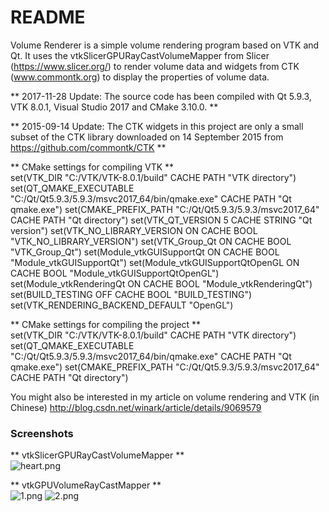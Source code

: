 # README #

Volume Renderer is a simple volume rendering program based on VTK and Qt.
It uses the vtkSlicerGPURayCastVolumeMapper from Slicer (https://www.slicer.org/) to render volume data and widgets from CTK (www.commontk.org) to display the properties of volume data.

** 2017-11-28 Update: The source code has been compiled with Qt 5.9.3, VTK 8.0.1, Visual Studio 2017 and CMake 3.10.0. **

** 2015-09-14 Update: The CTK widgets in this project are only a small subset of the CTK library downloaded on 14 September 2015 from https://github.com/commontk/CTK **

** CMake settings for compiling VTK **  
set(VTK_DIR "C:/VTK/VTK-8.0.1/build" CACHE PATH "VTK directory")
set(QT_QMAKE_EXECUTABLE "C:/Qt/Qt5.9.3/5.9.3/msvc2017_64/bin/qmake.exe" CACHE PATH "Qt qmake.exe")
set(CMAKE_PREFIX_PATH "C:/Qt/Qt5.9.3/5.9.3/msvc2017_64" CACHE PATH "Qt directory")
set(VTK_QT_VERSION 5 CACHE STRING "Qt version")
set(VTK_NO_LIBRARY_VERSION ON CACHE BOOL "VTK_NO_LIBRARY_VERSION")
set(VTK_Group_Qt ON CACHE BOOL "VTK_Group_Qt")
set(Module_vtkGUISupportQt ON CACHE BOOL "Module_vtkGUISupportQt")
set(Module_vtkGUISupportQtOpenGL ON CACHE BOOL "Module_vtkGUISupportQtOpenGL")
set(Module_vtkRenderingQt ON CACHE BOOL "Module_vtkRenderingQt")
set(BUILD_TESTING OFF CACHE BOOL "BUILD_TESTING")
set(VTK_RENDERING_BACKEND_DEFAULT "OpenGL")

** CMake settings for compiling the project **  
set(VTK_DIR "C:/VTK/VTK-8.0.1/build" CACHE PATH "VTK directory")
set(QT_QMAKE_EXECUTABLE "C:/Qt/Qt5.9.3/5.9.3/msvc2017_64/bin/qmake.exe" CACHE PATH "Qt qmake.exe")
set(CMAKE_PREFIX_PATH "C:/Qt/Qt5.9.3/5.9.3/msvc2017_64" CACHE PATH "Qt directory")

You might also be interested in my article on volume rendering and VTK (in Chinese)
http://blog.csdn.net/winark/article/details/9069579

### Screenshots ###

** vtkSlicerGPURayCastVolumeMapper **  
![heart.png](https://bitbucket.org/repo/R56p67/images/449342279-heart.png)

** vtkGPUVolumeRayCastMapper **  
![1.png](https://bitbucket.org/repo/R56p67/images/1364252391-1.png)
![2.png](https://bitbucket.org/repo/R56p67/images/1505056923-2.png)
